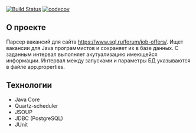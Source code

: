[![Build Status](https://app.travis-ci.com/himax82/job4j_grabber.svg?branch=master)](https://app.travis-ci.com/himax82/job4j_grabber)
[![codecov](https://codecov.io/gh/himax82/job4j_grabber/branch/master/graph/badge.svg?token=SXTGPK09TW)](https://codecov.io/gh/himax82/job4j_grabber)

## О проекте
Парсер вакансий для сайта https://www.sql.ru/forum/job-offers/.
Ищет вакансии для Java программистов и сохраняет их в базе данных.
С заданным интервал выполняет акутуализацию имеющейся информации.
Интервал между запусками и параметры БД указываются в файле app.properties.

## Технологии
- Java Core
- Quartz-scheduler
- JSOUP
- JDBC (PostgreSQL)
- JUnit
